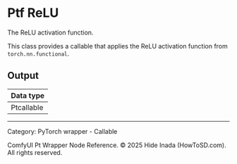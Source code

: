 # Ptf ReLU
The ReLU activation function.

This class provides a callable that applies the ReLU activation function 
from `torch.nn.functional`.

## Output
| Data type |
|---|
| Ptcallable |

<HR>
Category: PyTorch wrapper - Callable

ComfyUI Pt Wrapper Node Reference. © 2025 Hide Inada (HowToSD.com). All rights reserved.
